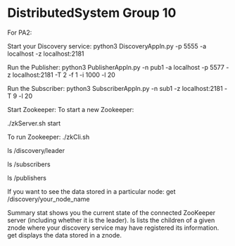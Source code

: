 # DistributedSystem Group 10

For PA2:

Start your Discovery service:
python3 DiscoveryAppln.py -p 5555 -a localhost -z localhost:2181

Run the Publisher:
python3 PublisherAppln.py -n pub1 -a localhost -p 5577 -z localhost:2181 -T 2 -f 1 -i 1000 -l 20

Run the Subscriber:
python3 SubscriberAppln.py -n sub1 -z localhost:2181 -T 9 -l 20

Start Zookeeper:
To start a new Zookeeper:

./zkServer.sh start

To run Zookeeper:
./zkCli.sh

ls /discovery/leader

ls /subscribers

ls /publishers

If you want to see the data stored in a particular node:
get /discovery/your_node_name

Summary
stat shows you the current state of the connected ZooKeeper server (including whether it is the leader).
ls <path> lists the children of a given znode where your discovery service may have registered its information.
get <path> displays the data stored in a znode.
